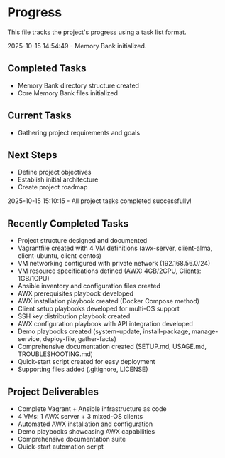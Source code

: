 # Progress

This file tracks the project's progress using a task list format.

2025-10-15 14:54:49 - Memory Bank initialized.

## Completed Tasks

*   Memory Bank directory structure created
*   Core Memory Bank files initialized

## Current Tasks

*   Gathering project requirements and goals

## Next Steps

*   Define project objectives
*   Establish initial architecture
*   Create project roadmap

2025-10-15 15:10:15 - All project tasks completed successfully!

## Recently Completed Tasks

*   Project structure designed and documented
*   Vagrantfile created with 4 VM definitions (awx-server, client-alma, client-ubuntu, client-centos)
*   VM networking configured with private network (192.168.56.0/24)
*   VM resource specifications defined (AWX: 4GB/2CPU, Clients: 1GB/1CPU)
*   Ansible inventory and configuration files created
*   AWX prerequisites playbook developed
*   AWX installation playbook created (Docker Compose method)
*   Client setup playbooks developed for multi-OS support
*   SSH key distribution playbook created
*   AWX configuration playbook with API integration developed
*   Demo playbooks created (system-update, install-package, manage-service, deploy-file, gather-facts)
*   Comprehensive documentation created (SETUP.md, USAGE.md, TROUBLESHOOTING.md)
*   Quick-start script created for easy deployment
*   Supporting files added (.gitignore, LICENSE)

## Project Deliverables

*   Complete Vagrant + Ansible infrastructure as code
*   4 VMs: 1 AWX server + 3 mixed-OS clients
*   Automated AWX installation and configuration
*   Demo playbooks showcasing AWX capabilities
*   Comprehensive documentation suite
*   Quick-start automation script